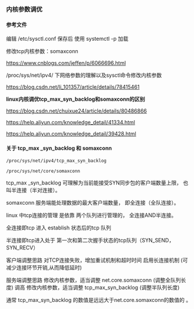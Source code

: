 ### 内核参数调优

#### 参考文件

编辑  /etc/sysctl.conf    保存后 使用 systemctl -p  加载 

修改tcp内核参数：somaxconn

https://www.cnblogs.com/jeffen/p/6066696.html

/proc/sys/net/ipv4/ 下网络参数的理解以及sysctl命令修改内核参数

https://blog.csdn.net/li_101357/article/details/78415461

**linux内核调优tcp_max_syn_backlog和somaxconn的区别**

https://blog.csdn.net/chuixue24/article/details/80486866

https://help.aliyun.com/knowledge_detail/41334.html

https://help.aliyun.com/knowledge_detail/39428.html





#### 关于   tcp_max _syn_backlog   和 somaxconn

```
/proc/sys/net/ipv4/tcp_max_syn_backlog
 
/proc/sys/net/core/somaxconn
```

 tcp_max _syn_backlog 可理解为当前能接受SYN同步包的客户端数量上限， 也叫半连接（半对连接）。

somaxconn 服务端能处理数据的最大客户端数量， 即全连接（全队连接）。  



linux 中tcp连接的管理 是依靠 两个队列进行管理的， 全连接AND半连接。 

全连接即tcp 进入 establish 状态后的tcp 队列

半连接即tcp进入处于 第一次和第二次握手状态的tcp队列（SYN_SEND，SYN_RECV）



客户端调整思路
对TCP连接失败，增加重试机制和超时时间
启用长连接机制 (可减少连接环节开销,从而降低延时)

服务端调整思路
修改内核参数，适当调整 net.core.somaxconn (调整全队列长度)  调高
修改内核参数，适当调整 tcp_max_syn_backlog (调整半队列长度)  



通常 tcp_max_syn_backlog 的数值是远远大于net.core.somaxconn的数值的 。  



